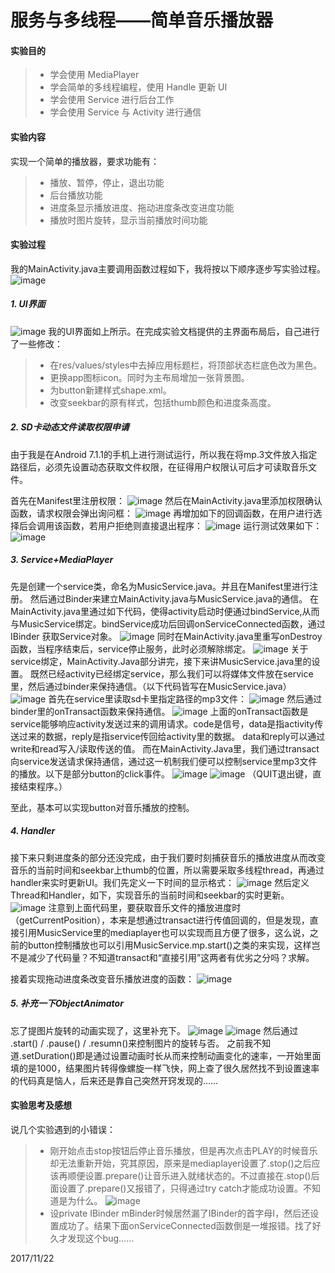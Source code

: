 # 服务与多线程——简单音乐播放器

#### 实验目的

> * 学会使用 MediaPlayer
> * 学会简单的多线程编程，使用 Handle 更新 UI
> * 学会使用 Service 进行后台工作
> * 学会使用 Service 与 Activity 进行通信

#### 实验内容

实现一个简单的播放器，要求功能有：
> * 播放、暂停，停止，退出功能
> * 后台播放功能
> * 进度条显示播放进度、拖动进度条改变进度功能
> * 播放时图片旋转，显示当前播放时间功能

#### 实验过程

我的MainActivity.java主要调用函数过程如下，我将按以下顺序逐步写实验过程。
![image](https://github.com/15331016/MusicBox/raw/master/MusicBox/images/1.png)

##### 1. UI界面

![image](https://github.com/15331016/MusicBox/raw/master/MusicBox/images/2.png)
我的UI界面如上所示。在完成实验文档提供的主界面布局后，自己进行了一些修改：
> * 在res/values/styles中去掉应用标题栏，将顶部状态栏底色改为黑色。
> * 更换app图标icon。同时为主布局增加一张背景图。
> * 为button新建样式shape.xml。
> * 改变seekbar的原有样式，包括thumb颜色和进度条高度。

##### 2. SD卡动态文件读取权限申请

由于我是在Android 7.1.1的手机上进行测试运行，所以我在将mp.3文件放入指定路径后，必须先设置动态获取文件权限，在征得用户权限认可后才可读取音乐文件。

首先在Manifest里注册权限：
![image](https://github.com/15331016/MusicBox/raw/master/MusicBox/images/3.png)
然后在MainActivity.java里添加权限确认函数，请求权限会弹出询问框：
![image](https://github.com/15331016/MusicBox/raw/master/MusicBox/images/4.png)
再增加如下的回调函数，在用户进行选择后会调用该函数，若用户拒绝则直接退出程序：
![image](https://github.com/15331016/MusicBox/raw/master/MusicBox/images/5.png)
运行测试效果如下：
![image](https://github.com/15331016/MusicBox/raw/master/MusicBox/images/6.png)

##### 3. Service+MediaPlayer

先是创建一个service类，命名为MusicService.java。并且在Manifest里进行注册。
然后通过Binder来建立MainActivity.java与MusicService.java的通信。
在MainActivity.java里通过如下代码，使得activity启动时便通过bindService,从而与MusicService绑定。bindService成功后回调onServiceConnected函数，通过IBinder 获取Service对象。
![image](https://github.com/15331016/MusicBox/raw/master/MusicBox/images/7.png)
同时在MainActivity.java里重写onDestroy函数，当程序结束后，service停止服务，此时必须解除绑定。
![image](https://github.com/15331016/MusicBox/raw/master/MusicBox/images/8.png)
关于service绑定，MainActivity.Java部分讲完，接下来讲MusicService.java里的设置。
既然已经activity已经绑定service，那么我们可以将媒体文件放在service里，然后通过binder来保持通信。（以下代码皆写在MusicService.java）
![image](https://github.com/15331016/MusicBox/raw/master/MusicBox/images/9.png)
首先在service里读取sd卡里指定路径的mp3文件：
![image](https://github.com/15331016/MusicBox/raw/master/MusicBox/images/10.png)
然后通过binder里的onTransact函数来保持通信。
![image](https://github.com/15331016/MusicBox/raw/master/MusicBox/images/11.png)
上面的onTransact函数是service能够响应activity发送过来的调用请求。code是信号，data是指activity传送过来的数据，reply是指service传回给activity里的数据。
data和reply可以通过write和read写入/读取传送的值。
而在MainActivity.Java里，我们通过transact向service发送请求保持通信，通过这一机制我们便可以控制service里mp3文件的播放。以下是部分button的click事件。
![image](https://github.com/15331016/MusicBox/raw/master/MusicBox/images/12.png)
![image](https://github.com/15331016/MusicBox/raw/master/MusicBox/images/13.png)
（QUIT退出键，直接结束程序。）

至此，基本可以实现button对音乐播放的控制。

##### 4. Handler

接下来只剩进度条的部分还没完成，由于我们要时刻捕获音乐的播放进度从而改变音乐的当前时间和seekbar上thumb的位置，所以需要采取多线程thread，再通过handler来实时更新UI。我们先定义一下时间的显示格式：
![image](https://github.com/15331016/MusicBox/raw/master/MusicBox/images/14.png)
然后定义Thread和Handler，如下，实现音乐的当前时间和seekbar的实时更新。
![image](https://github.com/15331016/MusicBox/raw/master/MusicBox/images/15.png)
注意到上面代码里，要获取音乐文件的播放进度时（getCurrentPosition），本来是想通过transact进行传值回调的，但是发现，直接引用MusicService里的mediaplayer也可以实现而且方便了很多，这么说，之前的button控制播放也可以引用MusicService.mp.start()之类的来实现，这样岂不是减少了代码量？不知道transact和“直接引用”这两者有优劣之分吗？求解。

接着实现拖动进度条改变音乐播放进度的函数：
![image](https://github.com/15331016/MusicBox/raw/master/MusicBox/images/16.png)

##### 5. 补充一下ObjectAnimator

忘了提图片旋转的动画实现了，这里补充下。
![image](https://github.com/15331016/MusicBox/raw/master/MusicBox/images/17.png)
![image](https://github.com/15331016/MusicBox/raw/master/MusicBox/images/18.png)
然后通过 .start() / .pause() / .resumn()来控制图片的旋转与否。
之前我不知道.setDuration()即是通过设置动画时长从而来控制动画变化的速率，一开始里面填的是1000，结果图片转得像螺旋一样飞快，网上查了很久居然找不到设置速率的代码真是恼人，后来还是靠自己突然开窍发现的……

#### 实验思考及感想

说几个实验遇到的小错误：
> * 刚开始点击stop按钮后停止音乐播放，但是再次点击PLAY的时候音乐却无法重新开始，究其原因，原来是mediaplayer设置了.stop()之后应该再顺便设置.prepare()让音乐进入就绪状态的。不过直接在.stop()后面设置了.prepare()又报错了，只得通过try catch才能成功设置。不知道是为什么。
![image](https://github.com/15331016/MusicBox/raw/master/MusicBox/images/19.png)
> * 设private IBinder mBinder时候居然漏了IBinder的首字母I，然后还设置成功了。结果下面onServiceConnected函数倒是一堆报错。找了好久才发现这个bug……


2017/11/22